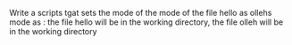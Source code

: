 Write a scripts tgat sets the mode of the mode of the file hello as ollehs mode as : the file hello will be in the working directory, the file olleh will be in the working directory
